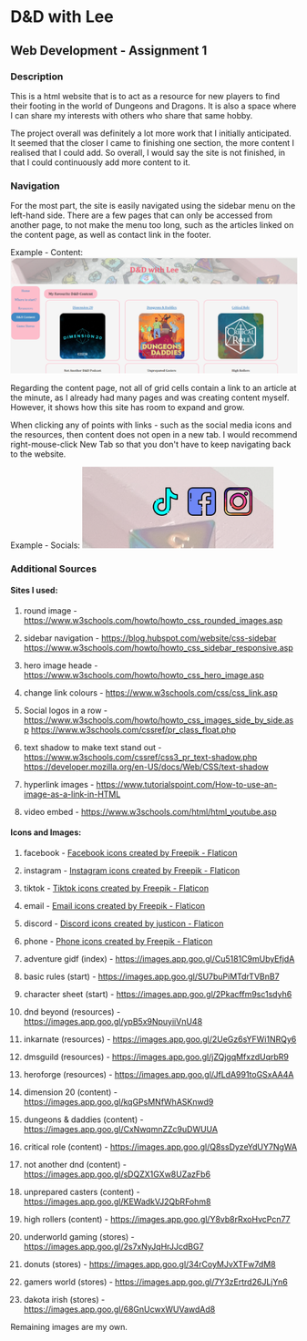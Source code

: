 # D&D with Lee
## Web Development - Assignment 1

### Description
This is a html website that is to act as a resource for new players to find their footing in the world of Dungeons and Dragons. It is also a space where I can share my interests with others who share that same hobby.

The project overall was definitely a lot more work that I initially anticipated. It seemed that the closer I came to finishing one section, the more content I realised that I could add. So overall, I would say the site is not finished, in that I could continuously add more content to it.

### Navigation
For the most part, the site is easily navigated using the sidebar menu on the left-hand side. There are a few pages that can only be accessed from another page, to not make the menu too long, such as the articles linked on the content page, as well as contact link in the footer.

Example - Content:
![Content Page](https://github.com/OpinionatedHeron/HDip_Coursework/blob/main/images/content_page.png)

Regarding the content page, not all of grid cells contain a link to an article at the minute, as I already had many pages and was creating content myself. However, it shows how this site has room to expand and grow.

When clicking any of points with links - such as the social media icons and the resources, then content does not open in a new tab. I would recommend right-mouse-click New Tab so that you don't have to keep navigating back to the website.

Example - Socials:
![Socials](https://github.com/OpinionatedHeron/HDip_Coursework/blob/main/images/socials-image.png)



### Additional Sources
#### Sites I used:
1. round image - https://www.w3schools.com/howto/howto_css_rounded_images.asp

2. sidebar navigation - https://blog.hubspot.com/website/css-sidebar 
https://www.w3schools.com/howto/howto_css_sidebar_responsive.asp

3. hero image heade - https://www.w3schools.com/howto/howto_css_hero_image.asp

4. change link colours - https://www.w3schools.com/css/css_link.asp

5. Social logos in a row - https://www.w3schools.com/howto/howto_css_images_side_by_side.asp
https://www.w3schools.com/cssref/pr_class_float.php

6. text shadow to make text stand out - https://www.w3schools.com/cssref/css3_pr_text-shadow.php
https://developer.mozilla.org/en-US/docs/Web/CSS/text-shadow

7. hyperlink images - https://www.tutorialspoint.com/How-to-use-an-image-as-a-link-in-HTML

8. video embed - https://www.w3schools.com/html/html_youtube.asp

#### Icons and Images:
1. facebook - <a href="https://www.flaticon.com/free-icons/facebook" title="facebook icons">Facebook icons created by Freepik - Flaticon</a>

2. instagram - <a href="https://www.flaticon.com/free-icons/instagram" title="instagram icons">Instagram icons created by Freepik - Flaticon</a>

3. tiktok -  <a href="https://www.flaticon.com/free-icons/tiktok" title="tiktok icons">Tiktok icons created by Freepik - Flaticon</a>

4. email - <a href="https://www.flaticon.com/free-icons/email" title="email icons">Email icons created by Freepik - Flaticon</a>

5. discord - <a href="https://www.flaticon.com/free-icons/discord" title="discord icons">Discord icons created by justicon - Flaticon</a>

6. phone - <a href="https://www.flaticon.com/free-icons/phone" title="phone icons">Phone icons created by Freepik - Flaticon</a>

7. adventure gidf (index) - https://images.app.goo.gl/Cu5181C9mUbyEfjdA

8. basic rules (start) - https://images.app.goo.gl/SU7buPiMTdrTVBnB7

9. character sheet (start) - https://images.app.goo.gl/2Pkacffm9sc1sdyh6

10. dnd beyond (resources) - https://images.app.goo.gl/ypB5x9NpuyiiVnU48

11. inkarnate (resources) - https://images.app.goo.gl/2UeGz6sYFWi1NRQy6

12. dmsguild (resources) - https://images.app.goo.gl/jZQjgqMfxzdUqrbR9

13. heroforge (resources) - https://images.app.goo.gl/JfLdA991toGSxAA4A

14. dimension 20 (content) - https://images.app.goo.gl/kqGPsMNfWhASKnwd9

15. dungeons & daddies (content) - https://images.app.goo.gl/CxNwqmnZZc9uDWUUA

16. critical role (content) - https://images.app.goo.gl/Q8ssDyzeYdUY7NgWA

17. not another dnd (content) - https://images.app.goo.gl/sDQZX1GXw8UZazFb6

18. unprepared casters (content) - https://images.app.goo.gl/KEWadkVJ2QbRFohm8

19. high rollers (content) - https://images.app.goo.gl/Y8vb8rRxoHvcPcn77

20. underworld gaming (stores) - https://images.app.goo.gl/2s7xNyJqHrJJcdBG7

21. donuts (stores) - https://images.app.goo.gl/34rCoyMJvXTFw7dM8

22. gamers world (stores) - https://images.app.goo.gl/7Y3zErtrd26JLjYn6

23. dakota irish (stores) - https://images.app.goo.gl/68GnUcwxWUVawdAd8

Remaining images are my own.

